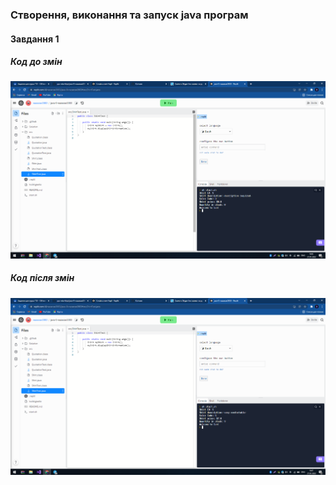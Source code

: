 ### Створення, виконання та запуск java програм
#### Завдання 1
##### Код до змін
![alt-photo1](https://github.com/ppc-ntu-khpi/java-0-nazarzar2003/blob/master/Solution/Screenshot_1.png "До змін")
##### Код після змін
![alt-photo2](https://github.com/ppc-ntu-khpi/java-0-nazarzar2003/blob/master/Solution/Screenshot_2.png "Після змін")
